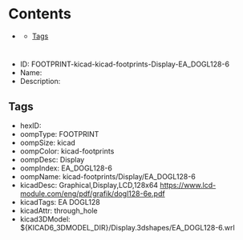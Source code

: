 



Contents
========

* [](#)
	* [Tags](#tags)

# 

- ID: FOOTPRINT-kicad-kicad-footprints-Display-EA_DOGL128-6
- Name: 
- Description: 

## Tags

- hexID: 
- oompType: FOOTPRINT
- oompSize: kicad
- oompColor: kicad-footprints
- oompDesc: Display
- oompIndex: EA_DOGL128-6
- oompName: kicad-footprints/Display/EA_DOGL128-6
- kicadDesc: Graphical,Display,LCD,128x64 https://www.lcd-module.com/eng/pdf/grafik/dogl128-6e.pdf
- kicadTags: EA DOGL128
- kicadAttr: through_hole
- kicad3DModel: ${KICAD6_3DMODEL_DIR}/Display.3dshapes/EA_DOGL128-6.wrl
